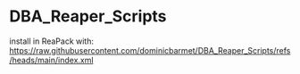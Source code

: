 # DBA_Reaper_Scripts

install in ReaPack with:
https://raw.githubusercontent.com/dominicbarmet/DBA_Reaper_Scripts/refs/heads/main/index.xml
